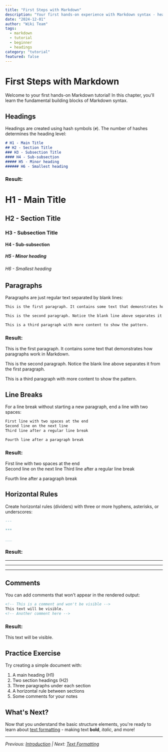 ```yaml
---
title: "First Steps with Markdown"
description: "Your first hands-on experience with Markdown syntax - headings, paragraphs, and basic formatting"
date: "2024-12-01"
author: "Wiki Team"
tags: 
  - markdown
  - tutorial
  - beginner
  - headings
category: "tutorial"
featured: false
---
```


# First Steps with Markdown

Welcome to your first hands-on Markdown tutorial! In this chapter, you'll learn the fundamental building blocks of Markdown syntax.

## Headings

Headings are created using hash symbols (`#`). The number of hashes determines the heading level:

```markdown
# H1 - Main Title
## H2 - Section Title  
### H3 - Subsection Title
#### H4 - Sub-subsection
##### H5 - Minor heading
###### H6 - Smallest heading
```

### Result:

# H1 - Main Title
## H2 - Section Title  
### H3 - Subsection Title
#### H4 - Sub-subsection
##### H5 - Minor heading
###### H6 - Smallest heading

## Paragraphs

Paragraphs are just regular text separated by blank lines:

```markdown
This is the first paragraph. It contains some text that demonstrates how paragraphs work in Markdown.

This is the second paragraph. Notice the blank line above separates it from the first paragraph.

This is a third paragraph with more content to show the pattern.
```

### Result:

This is the first paragraph. It contains some text that demonstrates how paragraphs work in Markdown.

This is the second paragraph. Notice the blank line above separates it from the first paragraph.

This is a third paragraph with more content to show the pattern.

## Line Breaks

For a line break without starting a new paragraph, end a line with two spaces:

```markdown
First line with two spaces at the end  
Second line on the next line
Third line after a regular line break

Fourth line after a paragraph break
```

### Result:

First line with two spaces at the end  
Second line on the next line
Third line after a regular line break

Fourth line after a paragraph break

## Horizontal Rules

Create horizontal rules (dividers) with three or more hyphens, asterisks, or underscores:

```markdown
---

***

___
```

### Result:

---

***

___

## Comments

You can add comments that won't appear in the rendered output:

```markdown
<!-- This is a comment and won't be visible -->
This text will be visible.
<!-- Another comment here -->
```

### Result:

<!-- This is a comment and won't be visible -->
This text will be visible.
<!-- Another comment here -->

## Practice Exercise

Try creating a simple document with:

1. A main heading (H1)
2. Two section headings (H2)
3. Three paragraphs under each section
4. A horizontal rule between sections
5. Some comments for your notes

## What's Next?

Now that you understand the basic structure elements, you're ready to learn about [text formatting](intro/2_text_formatting) - making text **bold**, *italic*, and more!

---

*Previous: [Introduction](intro) | Next: [Text Formatting](intro/2_text_formatting)*